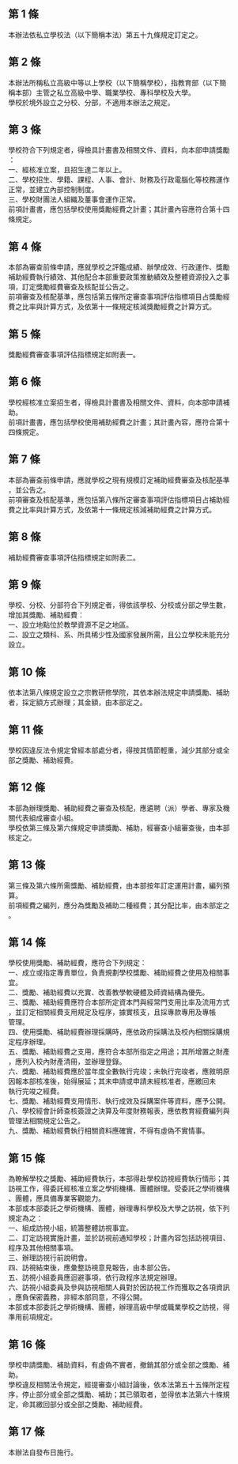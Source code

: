 第 1 條
-------
本辦法依私立學校法（以下簡稱本法）第五十九條規定訂定之。

第 2 條
-------
本辦法所稱私立高級中等以上學校（以下簡稱學校），指教育部（以下簡  
稱本部）主管之私立高級中學、職業學校、專科學校及大學。  
學校於境外設立之分校、分部，不適用本辦法之規定。

第 3 條
-------
學校符合下列規定者，得檢具計畫書及相關文件、資料，向本部申請獎勵  
：  
一、經核准立案，且招生達二年以上。  
二、學校招生、學籍、課程、人事、會計、財務及行政電腦化等校務運作  
    正常，並建立內部控制制度。  
三、學校財團法人組織及董事會運作正常。  
前項計畫書，應包括學校使用獎勵經費之計畫；其計畫內容應符合第十四  
條規定。

第 4 條
-------
本部為審查前條申請，應就學校之評鑑成績、辦學成效、行政運作、獎勵  
補助經費執行績效、其他配合本部重要政策推動績效及整體資源投入之事  
項，訂定獎勵經費審查及核配並公告之。  
前項審查及核配基準，應包括第五條所定審查事項評估指標項目占獎勵經  
費之比率與計算方式，及依第十一條規定核減獎勵經費之計算方式。

第 5 條
-------
獎勵經費審查事項評估指標規定如附表一。

第 6 條
-------
學校經核准立案招生者，得檢具計畫書及相關文件、資料，向本部申請補  
助。  
前項計畫書，應包括學校使用補助經費之計畫；其計畫內容，應符合第十  
四條規定。

第 7 條
-------
本部為審查前條申請，應就學校之現有規模訂定補助經費審查及核配基準  
，並公告之。  
前項審查及核配基準，應包括第八條所定審查事項評估指標項目占補助經  
費之比率與計算方式，及依第十一條規定核減補助經費之計算方式。

第 8 條
-------
補助經費審查事項評估指標規定如附表二。

第 9 條
-------
學校、分校、分部符合下列規定者，得依該學校、分校或分部之學生數，  
增加其獎勵、補助經費：  
一、設立地點位於教學資源不足之地區。  
二、設立之類科、系、所具稀少性及國家發展所需，且公立學校未能充分  
    設立。

第 10 條
--------
依本法第八條規定設立之宗教研修學院，其依本辦法規定申請獎勵、補助  
者，採定額方式辦理；其金額，由本部定之。

第 11 條
--------
學校因違反法令規定曾經本部處分者，得按其情節輕重，減少其部分或全  
部之獎勵、補助經費。

第 12 條
--------
本部為辦理獎勵、補助經費之審查及核配，應遴聘（派）學者、專家及機  
關代表組成審查小組。  
學校依第三條及第六條規定申請獎勵、補助，經審查小組審查後，由本部  
核定之。

第 13 條
--------
第三條及第六條所需獎勵、補助經費，由本部按年訂定運用計畫，編列預  
算。  
前項經費之編列，應分為獎勵及補助二種經費；其分配比率，由本部定之  
。

第 14 條
--------
學校使用獎勵、補助經費，應符合下列規定：  
一、成立或指定專責單位，負責規劃學校獎勵、補助經費之使用及相關事  
    宜。  
二、獎勵、補助經費以充實、改善教學軟硬體及師資結構為優先。  
三、獎勵、補助經費應符合本部所定資本門與經常門支用比率及流用方式  
    ，並訂定相關經費支用規定及程序，據實核支，且採專款專用及專帳  
    管理。  
四、使用獎勵、補助經費辦理採購時，應依政府採購法及校內相關採購規  
    定程序辦理。  
五、獎勵、補助經費之支用，應符合本部所指定之用途；其所增置之財產  
    ，應列入校內財產清冊，並辦理登錄。  
六、獎勵、補助經費應於當年度全數執行完竣；未執行完竣者，應敘明原  
    因報本部核准後，始得展延；其未申請或申請未經核准者，應繳回未  
    執行完竣之經費。  
七、獎勵、補助經費支用情形、執行成效及採購案件等資料，應予公開。  
八、學校經會計師查核簽證之決算及年度財務報表，應依教育經費編列與  
    管理法相關規定公告之。  
九、獎勵、補助經費執行相關資料應確實，不得有虛偽不實情事。

第 15 條
--------
為瞭解學校之獎勵、補助經費執行，本部得赴學校訪視經費執行情形；其  
訪視工作，得委託經核准立案之學術機構、團體辦理。受委託之學術機構  
、團體，應具備專業客觀能力。  
本部或本部委託之學術機構、團體，辦理專科學校及大學之訪視，依下列  
規定為之：  
一、組成訪視小組，統籌整體訪視事宜。  
二、訂定訪視實施計畫，並於訪視前通知學校；計畫內容包括訪視項目、  
    程序及其他相關事項。  
三、辦理訪視行前說明會。  
四、訪視結束後，應彙整訪視意見報告，由本部公告。  
五、訪視小組委員應迴避事項，依行政程序法規定辦理。  
六、訪視小組委員及參與訪視相關人員對於因訪視工作而獲取之各項資訊  
    ，應負保密義務，非經本部同意，不得公開。  
本部或本部委託之學術機構、團體，辦理高級中學或職業學校之訪視，得  
準用前項規定。

第 16 條
--------
學校申請獎勵、補助資料，有虛偽不實者，撤銷其部分或全部之獎勵、補  
助。  
學校違反相關法令規定，經提審查小組討論後，依本法第五十五條所定程  
序，停止部分或全部之獎勵、補助；其已領取者，並得依本法第六十條規  
定，命其繳回部分或全部之獎勵、補助經費。

第 17 條
--------
本辦法自發布日施行。

